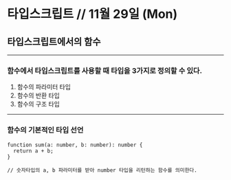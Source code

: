 # 타입스크립트 // 11월 29일 (Mon)

## 타입스크립트에서의 함수

---

### 함수에서 타입스크립트를 사용할 때 타입을 3가지로 정의할 수 있다.

1. 함수의 파라미터 타입
2. 함수의 반환 타입
3. 함수의 구조 타입

---

### 함수의 기본적인 타입 선언

```
function sum(a: number, b: number): number {
  return a + b;
}

// 숫자타입의 a, b 파라미터를 받아 number 타입을 리턴하는 함수를 의미한다.
```
